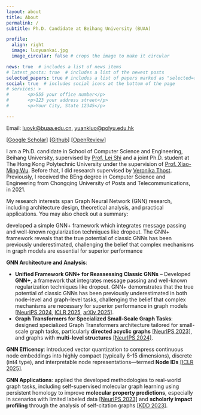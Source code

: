 ```yaml
---
layout: about
title: About
permalink: /
subtitle: Ph.D. Candidate at Beihang University (BUAA)

profile:
  align: right
  image: luoyuankai.jpg
  image_circular: false # crops the image to make it circular

news: true  # includes a list of news items
# latest_posts: true  # includes a list of the newest posts
selected_papers: true # includes a list of papers marked as "selected={true}"
social: true  # includes social icons at the bottom of the page
# services: >
#       <p>555 your office number</p>
#       <p>123 your address street</p>
#       <p>Your City, State 12345</p>

---
```


Email: luoyk@buaa.edu.cn, yuankluo@polyu.edu.hk

[[Google Scholar](https://scholar.google.com/citations?user=33f_QqAAAAAJ&hl=en)] [[Github](https://github.com/LUOyk1999)] [[OpenReview](https://openreview.net/profile?id=~Yuankai_Luo2)] 
<!-- [[CV](https://luoyk1999.github.io/assets/pdf/CV_Yuankai.pdf)] -->

I am a Ph.D. candidate in School of Computer Science and Engineering, Beihang University, supervised by [Prof. Lei Shi](https://leishidata.com/) and a joint Ph.D. student at The Hong Kong Polytechnic University under the supervision of [Prof. Xiao-Ming Wu](https://www4.comp.polyu.edu.hk/~csxmwu/). Before that, I did research supervised by [Veronika Thost](https://mitibmwatsonailab.mit.edu/people/veronika-thost/). Previously, I received the BEng degree in Computer Science and Engineering from Chongqing University of Posts and Telecommunications, in 2021.

My research interests span Graph Neural Network (GNN) research, including architecture design, theoretical analysis, and practical applications. You may also check out a summary:

 developed a simple GNN+ framework which integrates message passing and well-known regularization techniques like dropout. The GNN+ framework reveals that the true potential of classic GNNs has been previously underestimated, challenging the belief that complex mechanisms in graph models are essential for superior performance

**GNN Architecture and Analysis**:
- **Unified Framework GNN+ for Reassessing Classic GNNs** – Developed **GNN+**, a framework that integrates message passing and well-known regularization techniques like dropout. GNN+ demonstrates that the true potential of classic GNNs has been previously underestimated in both node-level and graph-level tasks, challenging the belief that complex mechanisms are necessary for superior performance in graph models [[NeurIPS 2024](https://openreview.net/forum?id=xkljKdGe4E), [ICLR 2025](https://openreview.net/forum?id=PwxYoMvmvy), [arXiv 2025](https://arxiv.org/abs/2502.09263)].
- **Graph Transformers for Specialized Small-Scale Graph Tasks**: designed specialized Graph Transformers architecture tailored for small-scale graph tasks, particularly **directed acyclic graphs** [[NeurIPS 2023]](https://openreview.net/forum?id=g49s1N5nmO), and graphs with **multi-level structures** [[NeurIPS 2024]](https://openreview.net/forum?id=U4KldRgoph).

**GNN Efficency**: introduced vector quantization to compress continuous node embeddings into highly compact (typically 6-15 dimensions), discrete (int4 type), and interpretable node representations—termed **Node IDs** [[ICLR 2025]](https://openreview.net/forum?id=t9lS1lX9FQ).

**GNN Applications**: applied the developed methodologies to real-world graph tasks, including self-supervised molecular graph learning using persistent homology to improve **molecular property predictions**, especially in scenarios with limited labeled data [[NeurIPS 2023]](https://openreview.net/forum?id=wEiUGpcr0M) and **scholarly impact profiling** through the analysis of self-citation graphs [[KDD 2023]](https://dl.acm.org/doi/abs/10.1145/3580305.3599845).